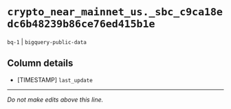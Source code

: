# `crypto_near_mainnet_us._sbc_c9ca18edc6b48239b86ce76ed415b1e`
`bq-1` | `bigquery-public-data`

## Column details
* [TIMESTAMP] `last_update`

-------------------------------------------------------------------------------
*Do not make edits above this line.*
